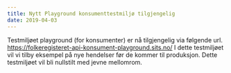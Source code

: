 ```yaml
---
title: Nytt Playground konsumenttestmiljø tilgjengelig
date: 2019-04-03
---
```


Testmiljøet playground (for konsumenter) er nå tilgjengelig via følgende url. https://folkeregisteret-api-konsument-playground.sits.no/
I dette testmiljøet vil vi tilby eksempel på nye hendelser før de kommer til produksjon.
Dette testmiljøet vil bli nullstilt med jevne mellomrom. 
